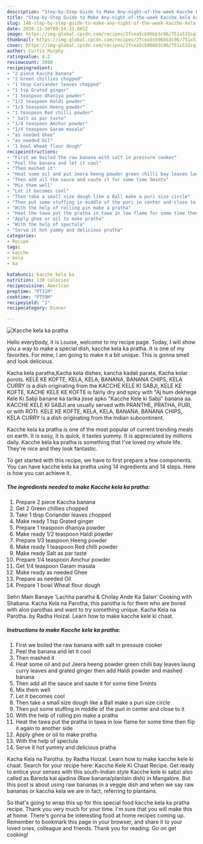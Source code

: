 ```yaml
---
description: "Step-by-Step Guide to Make Any-night-of-the-week Kacche kela ka pratha"
title: "Step-by-Step Guide to Make Any-night-of-the-week Kacche kela ka pratha"
slug: 146-step-by-step-guide-to-make-any-night-of-the-week-kacche-kela-ka-pratha
date: 2020-11-30T09:54:31.801Z
image: https://img-global.cpcdn.com/recipes/2fcea5cb96bb3c06/751x532cq70/kacche-kela-ka-pratha-recipe-main-photo.jpg
thumbnail: https://img-global.cpcdn.com/recipes/2fcea5cb96bb3c06/751x532cq70/kacche-kela-ka-pratha-recipe-main-photo.jpg
cover: https://img-global.cpcdn.com/recipes/2fcea5cb96bb3c06/751x532cq70/kacche-kela-ka-pratha-recipe-main-photo.jpg
author: Curtis Murphy
ratingvalue: 4.2
reviewcount: 3080
recipeingredient:
- "2 piece Kaccha banana"
- "2 Green chillies chopped"
- "1 tbsp Coriander leaves chopped"
- "1 tsp Grated ginger"
- "1 teaspoon dhaniya powder"
- "1/2 teaspoon Haldi powder"
- "1/3 teaspoon Heeng powder"
- "1 teaspoon Red chilli powder"
- " Salt as par taste"
- "1/4 teaspoon Amchur powder"
- "1/4 teaspoon Garam masala"
- "as needed Ghee"
- "as needed Oil"
- "1 bowl Wheat flour dough"
recipeinstructions:
- "First we boiled the raw banana with salt in pressure cooker"
- "Peel the banana and let it cool"
- "Then mashed it"
- "Heat some oil and put Jeera heeng powder green chilli bay leaves laung curry leaves and grated ginger then add Haldi powder and mashed banana"
- "Then add all the sauce and saute it for some time 5mints"
- "Mix them well"
- "Let it becomes cool"
- "Then take a small size dough like a Ball make a puri size circle"
- "Then put some stuffing in middle of the puri in center and close to it"
- "With the help of rolling pin make a pratha"
- "Heat the tawa put the pratha in tawa in low flame for some time then flip it again to another side"
- "Apply ghee or oil to make pratha"
- "With the help of spectula"
- "Serve it hot yummy and delicious pratha"
categories:
- Recipe
tags:
- kacche
- kela
- ka

katakunci: kacche kela ka 
nutrition: 138 calories
recipecuisine: American
preptime: "PT31M"
cooktime: "PT59M"
recipeyield: "1"
recipecategory: Dinner

---
```



![Kacche kela ka pratha](https://img-global.cpcdn.com/recipes/2fcea5cb96bb3c06/751x532cq70/kacche-kela-ka-pratha-recipe-main-photo.jpg)

Hello everybody, it is Louise, welcome to my recipe page. Today, I will show you a way to make a special dish, kacche kela ka pratha. It is one of my favorites. For mine, I am going to make it a bit unique. This is gonna smell and look delicious.

Kacha kela paratha,Kacha kela dishes, kancha kadali parata, Kacha kolar porots. KELE KE KOFTE, KELA, KELA, BANANA, BANANA CHIPS, KELA CURRY is a dish originating from the KACCHE KELE KI SABJI, KELE KE KOFTE, KACHE KELE KE KOFTE is fairly dry and spicy with &#34;Aj hum dekhege Kele Ki Sabji banane ka tarika jisse apko &#34;Kacche Kele ki Sabji&#34; banana aa. KACCHE KELE KI SABJI are usually served with PRANTHE, PRATHA, PURI, or with ROTI. KELE KE KOFTE, KELA, KELA, BANANA, BANANA CHIPS, KELA CURRY is a dish originating from the Indian subcontinent.

Kacche kela ka pratha is one of the most popular of current trending meals on earth. It is easy, it is quick, it tastes yummy. It is appreciated by millions daily. Kacche kela ka pratha is something that I've loved my whole life. They're nice and they look fantastic.


To get started with this recipe, we have to first prepare a few components. You can have kacche kela ka pratha using 14 ingredients and 14 steps. Here is how you can achieve it.

<!--inarticleads1-->

##### The ingredients needed to make Kacche kela ka pratha:

1. Prepare 2 piece Kaccha banana
1. Get 2 Green chillies chopped
1. Take 1 tbsp Coriander leaves chopped
1. Make ready 1 tsp Grated ginger
1. Prepare 1 teaspoon dhaniya powder
1. Make ready 1/2 teaspoon Haldi powder
1. Prepare 1/3 teaspoon Heeng powder
1. Make ready 1 teaspoon Red chilli powder
1. Make ready  Salt as par taste
1. Prepare 1/4 teaspoon Amchur powder
1. Get 1/4 teaspoon Garam masala
1. Make ready as needed Ghee
1. Prepare as needed Oil
1. Prepare 1 bowl Wheat flour dough


Sehri Main Banaye &#39;Lachha paratha &amp; Cholay Ande Ka Salan&#39; Cooking with Shabana. Kacha Kela na Parotha, this parotha is for them who are bored with aloo parothas and want to try something unique. Kacha Kela na Parotha. by Radha Hoizal. Learn how to make kacche kele ki chaat. 

<!--inarticleads2-->

##### Instructions to make Kacche kela ka pratha:

1. First we boiled the raw banana with salt in pressure cooker
1. Peel the banana and let it cool
1. Then mashed it
1. Heat some oil and put Jeera heeng powder green chilli bay leaves laung curry leaves and grated ginger then add Haldi powder and mashed banana
1. Then add all the sauce and saute it for some time 5mints
1. Mix them well
1. Let it becomes cool
1. Then take a small size dough like a Ball make a puri size circle
1. Then put some stuffing in middle of the puri in center and close to it
1. With the help of rolling pin make a pratha
1. Heat the tawa put the pratha in tawa in low flame for some time then flip it again to another side
1. Apply ghee or oil to make pratha
1. With the help of spectula
1. Serve it hot yummy and delicious pratha


Kacha Kela na Parotha. by Radha Hoizal. Learn how to make kacche kele ki chaat. Search for your recipe here: Kacche Kele Ki Chaat Recipe. Get ready to entice your senses with this south-Indian style Kacche kele ki sabzi also called as Bareda kai ajadina (Raw banana/plantain dish) in Mangalore. But this post is about using raw bananas in a veggie dish and when we say raw bananas or kaccha kela we are in fact, referring to plantains. 

So that's going to wrap this up for this special food kacche kela ka pratha recipe. Thank you very much for your time. I'm sure that you will make this at home. There's gonna be interesting food at home recipes coming up. Remember to bookmark this page in your browser, and share it to your loved ones, colleague and friends. Thank you for reading. Go on get cooking!
